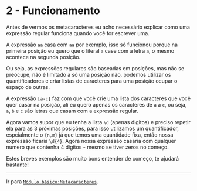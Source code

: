 # 2 - Funcionamento
Antes de vermos os metacaracteres eu acho necessário explicar como uma expressão regular funciona quando você for escrever uma.

A expressão `aa` casa com `aa` por exemplo, isso só funcionou porque na primeira posição eu quero que o literal `a` case com a letra `a`, o mesmo acontece na segunda posição.

Ou seja, as expressões regulares são baseadas em posições, mas não se preocupe, não é limitado a só uma posição não, podemos utilizar os quantificadores e criar listas de caracteres para uma posição ocupar o espaço de outras.

A expressão `[a-c]` faz com que você crie uma lista dos caracteres que você quer casar na posição, ali eu quero apenas os caracteres de `a` a `c`, ou seja, `a`, `b` e `c` são letras que casam com a expressão regular.

Agora vamos supor que eu tenha a lista `\d` (apenas digitos) e preciso repetir ela para as 3 próximas posições, para isso utilizamos um quantificador, espcialmente o `{n,m}` já que temos uma quantidade fixa, então nossa expressão ficaria `\d{4}`. Agora nossa expressão casaria com qualquer numero que contenha 4 digitos - mesmo se tiver zeros no começo.

Estes breves exemplos são muito bons entender de começo, te ajudará bastante!

---

Ir para [`Módulo básico:Metacaracteres`](metacharacters/README.md).
